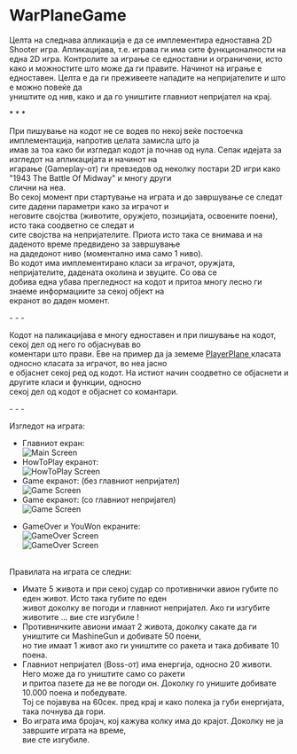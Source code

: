 WarPlaneGame
============
<p>Целта на следнава апликација е да се имплементира едноставна 2D Shooter игра. Апликацијава, т.е. играва ги има сите функционалности на една 2D игра. Контролите за играње се едноставни и ограничени, исто како и можностите што може да ги правите. Начинот на играње е едноставен. Целта е да ги преживеете нападите на непријателите и што е можно повеќе да <br />
уништите од нив, како и да го уништите главниот непријател на крај.</p>
* * *
<p>При пишување на кодот не се водев по некој веќе постоечка имплементација, напротив целата замисла што ја <br />
имав за тоа како би изгледал кодот ја почнав од нула. Сепак идејата за изгледот на апликацијата и начинот на<br />
игарање (Gameplay-от) ги превзедов од неколку постари 2D игри како "1943 The Battle Of Midway" и многу други<br />
слични на неа.<br />
Во секој момент при стартување на играта и до завршување се следат сите дадени параметри како за играчот и <br />
неговите својства (животите, оружјето, позицијата, освоените поени), исто така соодветно се следат и <br />
сите својства на непријателите. Приота исто така се внимава и на даденото време предвидено за завршување <br />
на дадедонот ниво (моментално има само 1 ниво). <br />
Во кодот има имплементирано класи за играчот, оружјата, непријателите, дадената околина и звуците. Со ова се <br />
добива една убава прегледност на кодот и притоа многу лесно ги знаеме информациите за секој објект на <br />
екранот во даден момент.<br />
</p>
- - -
<p>Кодот на паликацијава е многу едноставен и при пишување на кодот, секој дел од него го објаснував во <br /> 
коментари што прави. Еве на пример да ја земеме 
<a href="https://github.com/scvetkovski/WarPlaneGame/blob/master/WarPlaneGame/WarPlaneGame/PlayerPlane.cs">
PlayerPlane </a> класата односно класата за играчот, во неа јасно <br />
е објаснет секој ред од кодот. На истиот начин соодветно се објаснети и другите класи и функции, односно <br />
секој дел од кодот е објаснет со комантари. <br />
</p>
- - -
<p>Изгледот на играта: <br />
<ul>
<li> Главниот екран: <br /> 
<img src="http://i.imgur.com/GvZBmo0.png" alt="Main Screen" /> </li>
<li> HowToPlay екранот: <br />
<img src="http://i.imgur.com/zU4rI8D.png" alt="HowToPlay Screen"/> </li>
<li> Game екранот:  (без главниот непријател) <br />
<img src="http://i.imgur.com/w62JHFt.png" alt="Game Screen"/> </li>
<li> Game екранот:  (со главниот непријател) <br />
<img src="http://i.imgur.com/OWb5MaG.png" alt="Game Screen"/> </li>
<li> <p> GameOver и YouWon екраните: <br />
<img src="http://i.imgur.com/Vqel1fz.png" alt="GameOver Screen"/> <br /> 
<img src="http://i.imgur.com/2oUdvpe.png" alt="GameOver Screen"/> </p> </li>
</ul> <br />
Правилата на играта се следни:
<ul>
<li>Имате 5 живота и при секој судар со противнички авион губите по еден живот. Исто така губите по еден <br />
живот доколку ве погоди и главниот непријател. Ако ги изгубите животите ... вие сте изгубиле ! </li>
<li>Противничките авиони имаат 2 живота, доколку сакате да ги уништите си MashineGun и добивате 50 поени, <br />
но тие имаат 1 живот ако ги уништите со ракета и така добивате 10 поена. </li>
<li>Главниот непријател (Boss-от) има енергија, односно 20 животи. Него може да го уништите само со ракети <br />
и притоа пазете да не ве погоди он. Доколку го унишите добивате 10.000 поена и победувате. <br />
Тој се појавува на 60сек. пред крај и како полека ја губи енергијата, така почнува да гори.</li>
<li>Во играта има бројач, кој кажува колку има до крајот. Доколку не ја завршите играта на време, <br />
вие сте изгубиле. </li>
</ul>

</p>
